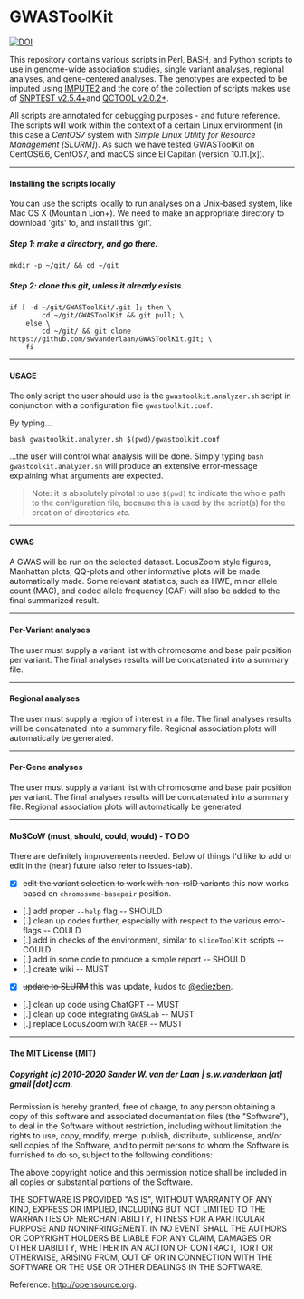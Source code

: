 GWASToolKit
============
[![DOI](https://zenodo.org/badge/55601542.svg)](https://zenodo.org/badge/latestdoi/55601542)

This repository contains various scripts in Perl, BASH, and Python scripts to use in genome-wide association studies, single variant analyses, regional analyses, and gene-centered analyses. The genotypes are expected to be imputed using [IMPUTE2](http://mathgen.stats.ox.ac.uk/impute/impute_v2.html) and the core of the collection of scripts makes use of [SNPTEST v2.5.4+](https://mathgen.stats.ox.ac.uk/genetics_software/snptest/snptest.html)and [QCTOOL v2.0.2+](https://www.well.ox.ac.uk/~gav/qctool/#overview). 

All scripts are annotated for debugging purposes - and future reference. The scripts will work within the context of a certain Linux environment (in this case a _CentOS7_ system with _Simple Linux Utility for Resource Management [SLURM]_). As such we have tested GWASToolKit on CentOS6.6, CentOS7, and macOS since El Capitan (version 10.11.[x]). 


--------------

#### Installing the scripts locally

You can use the scripts locally to run analyses on a Unix-based system, like Mac OS X (Mountain Lion+). We need to make an appropriate directory to download 'gits' to, and install this 'git'.

##### Step 1: make a directory, and go there.

```
mkdir -p ~/git/ && cd ~/git
```

##### Step 2: clone this git, unless it already exists.

```
if [ -d ~/git/GWASToolKit/.git ]; then \
		cd ~/git/GWASToolKit && git pull; \
	else \
		cd ~/git/ && git clone https://github.com/swvanderlaan/GWASToolKit.git; \
	fi
```

--------------

#### USAGE 
The only script the user should use is the `gwastoolkit.analyzer.sh` script in conjunction with a configuration file `gwastoolkit.conf`. 

By typing...

```
bash gwastoolkit.analyzer.sh $(pwd)/gwastoolkit.conf
```

...the user will control what analysis will be done. Simply typing `bash gwastoolkit.analyzer.sh` will produce an extensive error-message explaining what arguments are expected. 

> Note: it is absolutely pivotal to use `$(pwd)` to indicate the whole path to the configuration file, because this is used by the script(s) for the creation of directories _etc._ 

--------------

#### GWAS 
A GWAS will be run on the selected dataset. LocusZoom style figures, Manhattan plots, QQ-plots and other informative plots will be made automatically made. Some relevant statistics, such as HWE, minor allele count (MAC), and coded allele frequency (CAF) will also be added to the final summarized result. 

--------------

#### Per-Variant analyses

The user must supply a variant list with chromosome and base pair position per variant. The final analyses results will be concatenated into a summary file.

--------------

#### Regional analyses

The user must supply a region of interest in a file. The final analyses results will be concatenated into a summary file. Regional association plots will automatically be generated. 

--------------

#### Per-Gene analyses

The user must supply a variant list with chromosome and base pair position per variant. The final analyses results will be concatenated into a summary file. Regional association plots will automatically be generated.


--------------

#### MoSCoW (must, should, could, would) - TO DO
There are definitely improvements needed. Below of things I'd like to add or edit in the (near) future (also refer to Issues-tab).

- [x] ~~edit the variant selection to work with non-rsID variants~~ this now works based on `chromosome-basepair` position.
- [.] add proper `--help` flag -- SHOULD
- [.] clean up codes further, especially with respect to the various error-flags -- COULD
- [.] add in checks of the environment, similar to `slideToolKit` scripts -- COULD
- [.] add in some code to produce a simple report -- SHOULD
- [.] create wiki -- MUST
- [x] ~~update to SLURM~~ this was update, kudos to [@ediezben](https://github.com/ediezben).
- [.] clean up code using ChatGPT -- MUST
- [.] clean up code integrating `GWASLab` -- MUST
- [.] replace LocusZoom with `RACER` -- MUST

--------------

#### The MIT License (MIT)
##### Copyright (c) 2010-2020 Sander W. van der Laan | s.w.vanderlaan [at] gmail [dot] com.

Permission is hereby granted, free of charge, to any person obtaining a copy of this software and associated documentation files (the "Software"), to deal in the Software without restriction, including without limitation the rights to use, copy, modify, merge, publish, distribute, sublicense, and/or sell copies of the Software, and to permit persons to whom the Software is furnished to do so, subject to the following conditions:   

The above copyright notice and this permission notice shall be included in all copies or substantial portions of the Software.

THE SOFTWARE IS PROVIDED "AS IS", WITHOUT WARRANTY OF ANY KIND, EXPRESS OR IMPLIED, INCLUDING BUT NOT LIMITED TO THE WARRANTIES OF MERCHANTABILITY, FITNESS FOR A PARTICULAR PURPOSE AND NONINFRINGEMENT. IN NO EVENT SHALL THE AUTHORS OR COPYRIGHT HOLDERS BE LIABLE FOR ANY CLAIM, DAMAGES OR OTHER LIABILITY, WHETHER IN AN ACTION OF CONTRACT, TORT OR OTHERWISE, ARISING FROM, OUT OF OR IN CONNECTION WITH THE SOFTWARE OR THE USE OR OTHER DEALINGS IN THE SOFTWARE.

Reference: http://opensource.org.
